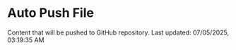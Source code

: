 # Auto Push File

Content that will be pushed to GitHub repository.
Last updated: 07/05/2025, 03:19:35 AM